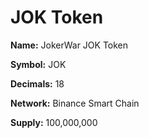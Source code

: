# JOK Token

**​Name:** JokerWar JOK Token 

**Symbol:** JOK 

**Decimals:** 18 

**Network:** Binance Smart Chain 

**Supply:** 100,000,000


